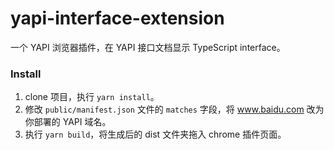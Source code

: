 # yapi-interface-extension

一个 YAPI 浏览器插件，在 YAPI 接口文档显示 TypeScript interface。



### Install

1. clone 项目，执行 `yarn install`。
2. 修改 `public/manifest.json` 文件的 `matches` 字段，将 www.baidu.com 改为你部署的 YAPI 域名。
3. 执行 `yarn build`，将生成后的 dist 文件夹拖入 chrome 插件页面。


